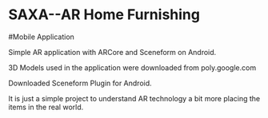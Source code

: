 # SAXA--AR Home Furnishing
#Mobile Application

Simple AR application with ARCore and Sceneform on Android.


3D Models used in the application were downloaded from poly.google.com

Downloaded Sceneform Plugin for Android.


It is just a simple project to understand AR technology a bit more placing the items in the real world.
